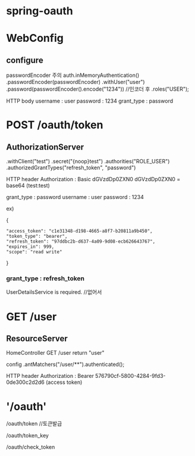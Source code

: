 # spring-oauth

# WebConfig
## configure

passwordEncoder 주의
auth.inMemoryAuthentication()
.passwordEncoder(passwordEncoder)
.withUser("user")
.password(passwordEncoder().encode("1234")) //인코더 후
.roles("USER");

HTTP body 
username : user
password : 1234
grant_type : password

# POST /oauth/token
## AuthorizationServer
.withClient("test")
.secret("{noop}test")
.authorities("ROLE_USER")
.authorizedGrantTypes("refresh_token", "password")

HTTP header Authorization : Basic dGVzdDp0ZXN0
dGVzdDp0ZXN0 = base64 (test:test) 

grant_type : password
username : user
password : 1234


ex)

{

    "access_token": "c1e31348-d198-4665-a8f7-b20811a9b450",
    "token_type": "bearer",
    "refresh_token": "97ddbc2b-d637-4a09-9d08-ecb626643767",
    "expires_in": 999,
    "scope": "read write"
    
}

### grant_type : refresh_token
UserDetailsService is required. //없어서

# GET /user
## ResourceServer

HomeController GET /user
return "user"

config
.antMatchers("/user/**").authenticated();

HTTP header Authorization : Bearer 576790cf-5800-4284-9fd3-0de300c2d2d6 (access token)

# '/oauth'
/oauth/token   //토큰발급
 
/oauth/token_key

/oauth/check_token


